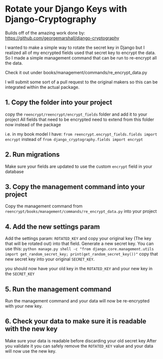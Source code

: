 # Rotate your Django Keys with Django-Cryptography

Builds off of the amazing work done by: https://github.com/georgemarshall/django-cryptography

I wanted to make a simple way to rotate the secret key in Django but I realized all of my encrypted fields used that secret key to encrypt the data.
So I made a simple management command that can be run to re-encrypt all the data.

Check it out under books/management/commands/re_encrypt_data.py

I will submit some sort of a pull request to the original makers so this can be integrated within the actual package.

## 1. Copy the folder into your project

copy the `reencrypt/reencrypt/encrypt_fields` folder and add it to your project
All fields that need to be encrypted need to extend from this folder now instead of the package

i.e. in my book model I have:
`from reencrypt.encrypt_fields.fields import encrypt`
instead of
`from django_cryptography.fields import encrypt`

## 2. Run migrations

Make sure your fields are updated to use the custom `encrypt` field in your database

## 3. Copy the management command into your project

Copy the management command from `reencrypt/books/management/commands/re_encrypt_data.py` into your project

## 4. Add the new settings param

Add the settings param: `ROTATED_KEY` and copy your original key (The key that will be rotated out) into that field.
Generate a new secret key. You can use this: `python manage.py shell -c "from django.core.management.utils import get_random_secret_key; print(get_random_secret_key())"`
copy that new secret key into your original `SECRET_KEY`.

you should now have your old key in the `ROTATED_KEY` and your new key in the `SECRET_KEY`

## 5. Run the management command

Run the management command and your data will now be re-encrypted with your new key.

## 6. Check your data to make sure it is readable with the new key

Make sure your data is readable before discarding your old secret key
After you validate it you can safely remove the `ROTATED_KEY` value and your data will now use the new key.
